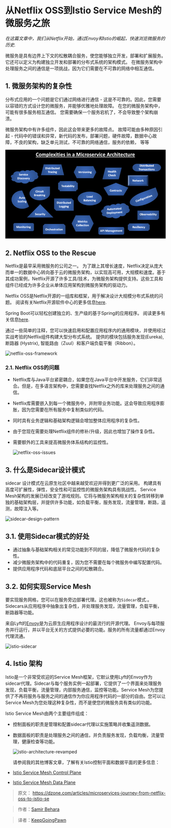 # 从Netflix OSS到Istio Service Mesh的微服务之旅

  _在这篇文章中，我们从Netflix开始，通过Envoy和Istio的崛起，快速浏览微服务的历史._

  微服务是具有边界上下文的松散耦合服务，使您能够独立开发，部署和扩展服务。它还可以定义为构建独立开发和部署的分布式系统的架构模式。 在微服务架构中处理服务之间的通信是一项挑战，因为它们需要在不可靠的网络中相互通信。

## 1. 微服务架构的复杂性

  分布式应用的一个问题是它们通过网络进行通信 - 这是不可靠的。因此，您需要以容错的方式设计您的微服务，并能够优雅地处理故障。 在您的微服务架构中，可能有很多服务相互通信。 您需要确保一个服务宕机了，不会导致整个架构崩溃。

  微服务架构中有许多组件，因此这会带来更多的故障点。 故障可能由多种原因引起 - 代码中的错误和异常，新代码的发布，部署问题，硬件故障，数据中心故障，不良的架构，缺乏单元测试，不可靠的网络通信，服务的依赖， 等等

  ![complexities-in-a-microservice-architecture](static/complexities-in-a-microservice-architecture.png)

## 2. Netflix OSS to the Rescue

  Netflix是最早采用微服务的公司之一。 为了跟上其增长速度，Netflix决定从庞大而单一的数据中心转向基于云的微服务架构，以实现高可用，大规模和速度。基于其成功案例，Netflix开源了许多工具/技术，为微服务架构提供支持。这些工具和组件已经成为许多企业从单体应用架构到微服务架构的驱动力。

  Netflix OSS是Netflix开源的一组库和框架，用于解决设计大规模分布式系统的问题。 阅读有关Netflix开源软件中心的更多信息[here](https://netflix.github.io/).

  Spring Boot可以轻松创建独立的、生产级的基于Spring的应用程序。 阅读更多有关信息[here](https://spring.io/projects/spring-boot).

  通过一些简单的注释，您可以快速启用和配置应用程序内的通用模块，并使用经过实战考验的Netflix组件构建大型分布式系统。 提供的模块包括服务发现(Eureka), 断路器 (Hystrix), 智能路由（Zuul）和客户端负载平衡（Ribbon）。

  ![netflix-oss-framework](D:\File\translating\netflix-oss-framework.png)

### 2.1. Netflix OSS的问题

- Netflix库与Java平台紧密耦合，如果您在Java平台中开发服务，它们非常适合。但是，在多语言架构中，您需要查找Netflix之外的库来处理服务之间的通信。

- Netflix库需要嵌入到每一个微服务中，并附带业务功能。这会导致应用程序膨胀，因为您需要在所有服务中复制类似的代码。

- 同时具有业务逻辑和基础架构逻辑会增加整体应用程序的复杂性。

- 由于您现在需要处理Netflix组件的修补/升级，因此也增加了操作复杂性。

- 需要额外的工具来提高微服务体系结构的监控性。

  ![netflix-oss-issues](D:\File\translating\netflix-oss-issues.png)

## 3. 什么是Sidecar设计模式

  sidecar 设计模式在云原生社区中越来越受欢迎并得到更广泛的采用。 构建具有高度可扩展性，弹性，安全性和可监控性的微服务架构具有挑战性。 Service Mesh架构的发展已经改变了游戏规则。它将与微服务架构相关的复杂性转移到单独的基础架构层，并提供许多功能，如负载平衡，服务发现，流量管理，断路，遥测，故障注入等。

  ![sidecar-design-pattern](D:\File\translating\sidecar-design-pattern.png)

## 3.1. 使用Sidecar模式的好处

- 通过抽象与基础架构相关的常见功能到不同的层，降低了微服务代码的复杂性。
- 减少微服务架构中的代码重复，因为您不需要在每个微服务中编写配置代码。
- 提供应用程序代码和底层平台之间的松散耦合。

## 3.2. 如何实现Service Mesh

  要实现服务网格，您可以在服务旁边部署代理。这也被称为`Sidecar`模式.。Sidecars从应用程序中抽象出复杂性，并处理服务发现，流量管理，负载平衡，断路器等功能。

  来自Lyft的[Envoy](https://www.envoyproxy.io/)是为云原生应用程序设计的最流行的开源代理。 Envoy与每项服务并行运行，并以平台无关的方式提供必要的功能。服务的所有流量都通过Envoy代理流通。

  ![istio-sidecar](D:\File\translating\istio-sidecar.png)

## 4. Istio 架构

  Istio是一个非常受欢迎的Service Mesh框架，它默认使用Lyft的Envoy作为sidecar代理。Sidecar与每个服务实例一起部署，它提供了一个界面来处理服务发现，负载平衡，流量管理，内部服务通信，监控等功能。Service Mesh为您提供了不再将服务与服务之间的通信作为你应用程序代码的一部分的自由。您可以让Service Mesh为您处理这种复杂性，而不是使您的微服务具有类似的功能。

  Istio Service Mesh由两个主要组件组成：

- 控制面板的职责是管理和配置sidecar代理以实施策略并收集遥测数据。

- 数据面板的职责是处理服务之间的通信，并负责服务发现，负载均衡，流量管理，健康检查等功能。

  ![istio-architecture-revamped](D:\File\translating\istio-architecture-revamped.png)

  请参阅我的其他博客文章，了解有关Istio控制平面和数据平面的更多信息：

- [Istio Service Mesh Control Plane](https://dzone.com/articles/istio-service-mesh-control-plane)
- [Istio Service Mesh Data Plane](https://dzone.com/articles/istio-service-mesh-data-plane)

> 原文： https://dzone.com/articles/microservices-journey-from-netflix-oss-to-istio-se

> 作者：[Samir Behara](https://dzone.com/users/3412089/samirbehara.html)

> 译者：[KeepGoingPawn](https://github.com/KeepGoingPawn)